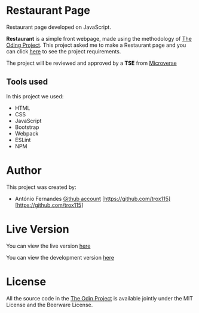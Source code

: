 # Restaurant Page

Restaurant page developed on JavaScript.

**Restaurant** is a simple front webpage, made using the methodology of [The Oding Project](https://www.theodinproject.com). This project asked me to make a Restaurant page and you can click [here](https://www.theodinproject.com/courses/javascript/lessons/restaurant-page) to see the project requirements.

The project will be reviewed and approved by a **TSE** from [Microverse](https://microverse.org)

## Tools used

In this project we used:

- HTML
- CSS
- JavaScript
- Bootstrap
- Webpack
- ESLint
- NPM

# Author

This project was created by:

- António Fernandes [Github account](https://github.com/trox115) [https://github.com/trox115][https://github.com/trox115]


# Live Version
You can view the live version [here](https://trox115.github.io/restaurant)

You can view the development version [here](https://trox115.github.io/restaurant)

# License

All the source code in the [The Odin Project](https://www.theodinproject.com/courses/javascript/lessons/forms) is available jointly under the MIT License and the Beerware License.
